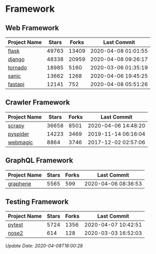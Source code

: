 # Framework

## Web Framework

| Project Name | Stars | Forks | Last Commit |
| ------------ | ----- | ----- | ----------- |
| [flask](https://github.com/pallets/flask) | 49763 | 13409 | 2020-04-08 01:01:55 |
| [django](https://github.com/django/django) | 48338 | 20959 | 2020-04-08 09:26:17 |
| [tornado](https://github.com/tornadoweb/tornado) | 18985 | 5160 | 2020-03-06 01:35:19 |
| [sanic](https://github.com/huge-success/sanic) | 13662 | 1268 | 2020-04-06 19:45:25 |
| [fastapi](https://github.com/tiangolo/fastapi) | 12141 | 752 | 2020-04-08 05:51:26 |

## Crawler Framework

| Project Name | Stars | Forks | Last Commit |
| ------------ | ----- | ----- | ----------- |
| [scrapy](https://github.com/scrapy/scrapy) | 36658 | 8501 | 2020-04-06 14:48:20 |
| [pyspider](https://github.com/binux/pyspider) | 14223 | 3469 | 2019-11-14 06:16:04 |
| [webmagic](https://github.com/code4craft/webmagic) | 8864 | 3746 | 2017-12-02 02:57:06 |

## GraphQL Framework

| Project Name | Stars | Forks | Last Commit |
| ------------ | ----- | ----- | ----------- |
| [graphene](https://github.com/graphql-python/graphene) | 5565 | 599 | 2020-04-06 08:36:53 |

## Testing Framework

| Project Name | Stars | Forks | Last Commit |
| ------------ | ----- | ----- | ----------- |
| [pytest](https://github.com/pytest-dev/pytest) | 5724 | 1356 | 2020-04-07 10:42:51 |
| [nose2](https://github.com/nose-devs/nose2) | 614 | 128 | 2020-03-03 16:52:03 |

*Update Date: 2020-04-08T18:00:28*